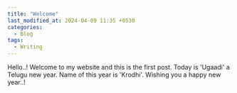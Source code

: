 ```yaml
---
title: "Welcome"
last_modified_at: 2024-04-09 11:35 +0530
categories:
  - Blog
tags:
  - Writing
---
```


Hello..! Welcome to my website and this is the first post. Today is 'Ugaadi' a Telugu new year. Name of this year is 'Krodhi'. Wishing you a happy new year..!
